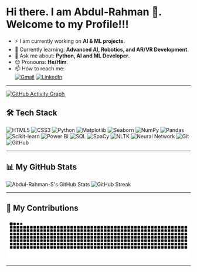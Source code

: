 # Hi there. I am Abdul-Rahman 👋. Welcome to my Profile!!!

<!--[visitors](https://visitor-badge.glitch.me/badge?page_id=Abdul-Rahman-S&left_color=gray&right_color=blue)-->

- ⚡ I am currently working on **AI & ML projects**.
- 🌱 Currently learning: **Advanced AI, Robotics, and AR/VR Development**.
- 💬 Ask me about: **Python, AI and ML Developer**.
- 😊 Pronouns: **He/Him**.
- 📫 How to reach me:  
  [![Gmail](https://img.shields.io/badge/Gmail-D14836?style=for-the-badge&logo=gmail&logoColor=white)](mailto:abdulrahmans90745@gmail.com)
  [![LinkedIn](https://img.shields.io/badge/LinkedIn-blue?style=for-the-badge&logo=linkedin)](https://linkedin.com/in/your-profile)
  <!--[![Stack Overflow](https://img.shields.io/badge/Stack%20Overflow-orange?style=for-the-badge&logo=stackoverflow)](https://stackoverflow.com/users/your-profile)-->
---
[![GitHub Activity Graph](https://github-readme-activity-graph.vercel.app/graph?username=Abdul-Rahman-S&theme=github-compact)](https://github.com/Abdul-Rahman-S)

## **🛠 Tech Stack**

![HTML5](https://img.shields.io/badge/HTML5-E34F26?style=for-the-badge&logo=html5&logoColor=white)
![CSS3](https://img.shields.io/badge/CSS3-1572B6?style=for-the-badge&logo=css3&logoColor=white)
![Python](https://img.shields.io/badge/Python-3776AB?style=for-the-badge&logo=python&logoColor=white)
![Matplotlib](https://img.shields.io/badge/Matplotlib-%23FFDD44.svg?style=for-the-badge&logo=matplotlib&logoColor=black)
![Seaborn](https://img.shields.io/badge/Seaborn-%23117A65.svg?style=for-the-badge&logo=python&logoColor=white)
![NumPy](https://img.shields.io/badge/NumPy-%23013243.svg?style=for-the-badge&logo=numpy&logoColor=white)
![Pandas](https://img.shields.io/badge/Pandas-%23150458.svg?style=for-the-badge&logo=pandas&logoColor=white)
![Scikit-learn](https://img.shields.io/badge/Scikit--learn-%23F7931E.svg?style=for-the-badge&logo=scikit-learn&logoColor=black)
![Power BI](https://img.shields.io/badge/Power%20BI-%23F2C811.svg?style=for-the-badge&logo=power-bi&logoColor=black)
![SQL](https://img.shields.io/badge/SQL-%23007ACC.svg?style=for-the-badge&logo=sqlite&logoColor=white)
![SpaCy](https://img.shields.io/badge/SpaCy-%2300A3E0.svg?style=for-the-badge&logo=python&logoColor=white)
![NLTK](https://img.shields.io/badge/NLTK-%234CAF50.svg?style=for-the-badge&logo=python&logoColor=white)
![Neural Network](https://img.shields.io/badge/Neural%20Network-%23FF6F00.svg?style=for-the-badge&logo=pytorch&logoColor=white)
![Git](https://img.shields.io/badge/Git-F05032?style=for-the-badge&logo=git&logoColor=white)
![GitHub](https://img.shields.io/badge/GitHub-181717?style=for-the-badge&logo=github&logoColor=white)

---

<!--### 🔨 Languages and Tools:
<a href="https://matplotlib.org/" target="_blank"> 
  <img align="left" src="https://upload.wikimedia.org/wikipedia/commons/8/84/Matplotlib_icon.svg" alt="Matplotlib" height="42px"/> 
</a> 
<a href="https://seaborn.pydata.org/" target="_blank"> 
  <img align="left" src="https://seaborn.pydata.org/_static/logo-wide-lightbg.svg" alt="Seaborn" height="42px"/> 
</a> 
<a href="https://numpy.org/" target="_blank">
  <img align="left" alt="NumPy" height ="42px" src="https://upload.wikimedia.org/wikipedia/commons/3/31/NumPy_logo_2020.svg">
</a>
<a href="https://pandas.pydata.org/" target="_blank"> 
  <img align="left" alt="Pandas" height ="42px" src="https://upload.wikimedia.org/wikipedia/commons/e/ed/Pandas_logo.svg"> 
</a>
<a href="https://scikit-learn.org/" target="_blank">
  <img align="left" alt="Scikit-learn" height ="42px" src="https://upload.wikimedia.org/wikipedia/commons/0/05/Scikit_learn_logo_small.svg">
</a>
<a href="https://powerbi.microsoft.com/" target="_blank">
  <img align="left" alt="Power BI" height ="42px" src="https://upload.wikimedia.org/wikipedia/commons/c/cf/New_Power_BI_Logo.svg">
</a>
<a href="https://www.sqlite.org/index.html" target="_blank">
  <img align="left" alt="SQL" height ="42px" src="https://upload.wikimedia.org/wikipedia/commons/3/38/SQLite370.svg">
</a>
<a href="https://spacy.io/" target="_blank">
  <img align="left" alt="SpaCy" height ="42px" src="https://spacy.io/static/social-default.jpg">
</a>
<a href="https://www.nltk.org/" target="_blank">
  <img align="left" alt="NLTK" height ="42px" src="https://upload.wikimedia.org/wikipedia/commons/8/8b/NLTK_Logo.jpg">
</a>
<a href="https://www.tensorflow.org/" target="_blank"> 
  <img align="left" src="https://upload.wikimedia.org/wikipedia/commons/2/2d/Tensorflow_logo.svg" alt="Neural Network" height="42px"/> 
</a> 

<br-->


## **📊 My GitHub Stats**

![Abdul-Rahman-S's GitHub Stats](https://github-readme-stats.vercel.app/api?username=Abdul-Rahman-S&show_icons=true&theme=dark)
![GitHub Streak](https://streak-stats.demolab.com?user=Abdul-Rahman-S&theme=dark&hide_border=true)

---

## **🐍 My Contributions**

![snake eating my contributions](https://raw.githubusercontent.com/Abdul-Rahman-S/Abdul-Rahman-S/output/github-contribution-grid-snake.svg)

---



